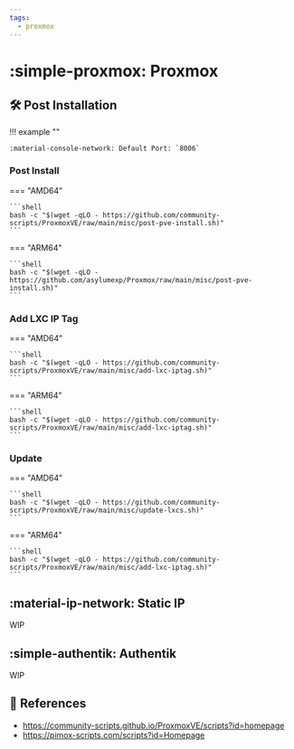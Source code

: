 ```yaml
---
tags:
  - proxmox
---
```

# :simple-proxmox: Proxmox

## :hammer_and_wrench: Post Installation

!!! example ""

    :material-console-network: Default Port: `8006`

### Post Install

=== "AMD64"

    ```shell
    bash -c "$(wget -qLO - https://github.com/community-scripts/ProxmoxVE/raw/main/misc/post-pve-install.sh)"
    ```

=== "ARM64"

    ```shell
    bash -c "$(wget -qLO - https://github.com/asylumexp/Proxmox/raw/main/misc/post-pve-install.sh)"
    ```

### Add LXC IP Tag

=== "AMD64"

    ```shell
    bash -c "$(wget -qLO - https://github.com/community-scripts/ProxmoxVE/raw/main/misc/add-lxc-iptag.sh)"
    ```

=== "ARM64"

    ```shell
    bash -c "$(wget -qLO - https://github.com/community-scripts/ProxmoxVE/raw/main/misc/add-lxc-iptag.sh)"
    ```

### Update

=== "AMD64"

    ```shell
    bash -c "$(wget -qLO - https://github.com/community-scripts/ProxmoxVE/raw/main/misc/update-lxcs.sh)"
    ```

=== "ARM64"

    ```shell
    bash -c "$(wget -qLO - https://github.com/community-scripts/ProxmoxVE/raw/main/misc/add-lxc-iptag.sh)"
    ```

## :material-ip-network: Static IP

WIP

## :simple-authentik: Authentik

WIP

## :link: References

- <https://community-scripts.github.io/ProxmoxVE/scripts?id=homepage>
- <https://pimox-scripts.com/scripts?id=Homepage>
